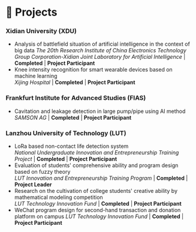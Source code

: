 # 🔧 Projects
### Xidian University (XDU)
- Analysis of battlefield situation of artificial intelligence in the context of big data
   *The 20th Research Institute of China Electronics Technology Group Corporation-Xidian Joint Laboratory for Artificial Intelligence* | **Completed** | **Project Participant**
- Knee intensity recognition for smart wearable devices based on machine learning  
   *Xijing Hospital* | **Completed** | **Project Participant**

### Frankfurt Institute for Advanced Studies (FIAS)
- Cavitation and leakage detection in large pump/pipe using AI method  
   *SAMSON AG* | **Completed** | **Project Participant**

### Lanzhou University of Technology (LUT)
- LoRa based non-contact life detection system  
   *National Undergraduate Innovation and Entrepreneurship Training Project* | **Completed** | **Project Participant**
- Evaluation of students' comprehensive ability and program design based on fuzzy theory  
   *LUT Innovation and Entrepreneurship Training Program* | **Completed** | **Project Leader**
- Research on the cultivation of college students' creative ability by mathematical modeling competition  
   *LUT Technology Innovation Fund* | **Completed** | **Project Participant**
- WeChat program design for second-hand transaction and donation platform on campus
   *LUT Technology Innovation Fund* | **Completed** | **Project Participant**
